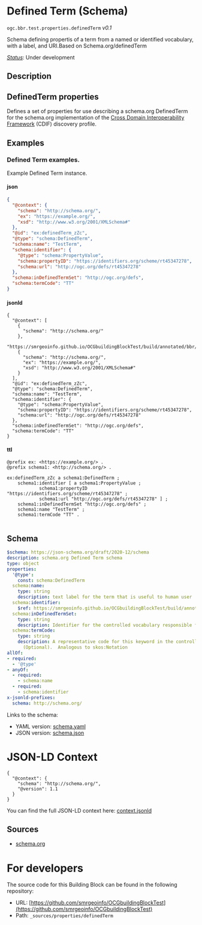 
# Defined Term (Schema)

`ogc.bbr.test.properties.definedTerm` *v0.1*

Schema defining propertis of a term from a named or identified vocabulary, with a label, and URI.Based on Schema.org/definedTerm

[*Status*](http://www.opengis.net/def/status): Under development

## Description

## DefinedTerm properties

Defines a set of properties for use describing a schema.org DefinedTerm for the schema.org implementation of the [Cross Domain Interoperability Framework](https://cross-domain-interoperability-framework.github.io/cdifbook/metadata/schemaorgimplementation.html#implementation-of-metadata-content-items) (CDIF) discovery profile.
## Examples

### Defined Term examples.
Example Defined Term instance.
#### json
```json
{
  "@context": {
    "schema": "http://schema.org/",
    "ex": "https://example.org/",
    "xsd": "http://www.w3.org/2001/XMLSchema#"
  },
  "@id": "ex:definedTerm_zZc",
  "@type": "schema:DefinedTerm",
  "schema:name": "TestTerm",
  "schema:identifier": {
    "@type": "schema:PropertyValue",
    "schema:propertyID": "https://identifiers.org/scheme/rt45347278",
    "schema:url": "http://ogc.org/defs/rt45347278"
  },
  "schema:inDefinedTermSet": "http://ogc.org/defs",
  "schema:termCode": "TT"
}
```

#### jsonld
```jsonld
{
  "@context": [
    {
      "schema": "http://schema.org/"
    },
    "https://smrgeoinfo.github.io/OCGbuildingBlockTest/build/annotated/bbr/test/properties/definedTerm/context.jsonld",
    {
      "schema": "http://schema.org/",
      "ex": "https://example.org/",
      "xsd": "http://www.w3.org/2001/XMLSchema#"
    }
  ],
  "@id": "ex:definedTerm_zZc",
  "@type": "schema:DefinedTerm",
  "schema:name": "TestTerm",
  "schema:identifier": {
    "@type": "schema:PropertyValue",
    "schema:propertyID": "https://identifiers.org/scheme/rt45347278",
    "schema:url": "http://ogc.org/defs/rt45347278"
  },
  "schema:inDefinedTermSet": "http://ogc.org/defs",
  "schema:termCode": "TT"
}
```

#### ttl
```ttl
@prefix ex: <https://example.org/> .
@prefix schema1: <http://schema.org/> .

ex:definedTerm_zZc a schema1:DefinedTerm ;
    schema1:identifier [ a schema1:PropertyValue ;
            schema1:propertyID "https://identifiers.org/scheme/rt45347278" ;
            schema1:url "http://ogc.org/defs/rt45347278" ] ;
    schema1:inDefinedTermSet "http://ogc.org/defs" ;
    schema1:name "TestTerm" ;
    schema1:termCode "TT" .


```

## Schema

```yaml
$schema: https://json-schema.org/draft/2020-12/schema
description: schema.org Defined Term schema
type: object
properties:
  '@type':
    const: schema:DefinedTerm
  schema:name:
    type: string
    description: text label for the term that is useful to human user
  schema:identifier:
    $ref: https://smrgeoinfo.github.io/OCGbuildingBlockTest/build/annotated/bbr/test/properties/identifier/schema.yaml
  schema:inDefinedTermSet:
    type: string
    description: Identifier for the controlled vocabulary responsible for this keyword.
  schema:termCode:
    type: string
    description: A representative code for this keyword in the controlled vocabulary
      (Optional).  Analogous to skos:Notation
allOf:
- required:
  - '@type'
- anyOf:
  - required:
    - schema:name
  - required:
    - schema:identifier
x-jsonld-prefixes:
  schema: http://schema.org/

```

Links to the schema:

* YAML version: [schema.yaml](https://smrgeoinfo.github.io/OCGbuildingBlockTest/build/annotated/bbr/test/properties/definedTerm/schema.json)
* JSON version: [schema.json](https://smrgeoinfo.github.io/OCGbuildingBlockTest/build/annotated/bbr/test/properties/definedTerm/schema.yaml)


# JSON-LD Context

```jsonld
{
  "@context": {
    "schema": "http://schema.org/",
    "@version": 1.1
  }
}
```

You can find the full JSON-LD context here:
[context.jsonld](https://smrgeoinfo.github.io/OCGbuildingBlockTest/build/annotated/bbr/test/properties/definedTerm/context.jsonld)

## Sources

* [schema.org](https://schema.org/DefinedTerm)

# For developers

The source code for this Building Block can be found in the following repository:

* URL: [https://github.com/smrgeoinfo/OCGbuildingBlockTest](https://github.com/smrgeoinfo/OCGbuildingBlockTest)
* Path: `_sources/properties/definedTerm`

